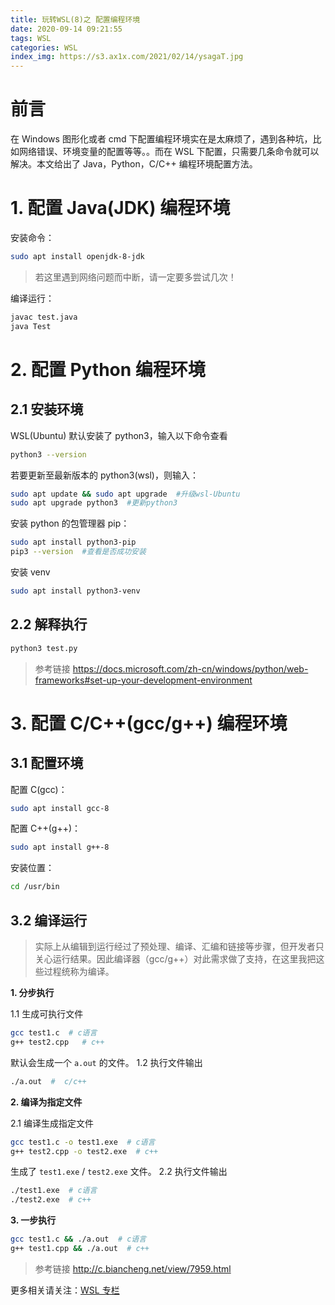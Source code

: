 ```yaml
---
title: 玩转WSL(8)之 配置编程环境
date: 2020-09-14 09:21:55
tags: WSL
categories: WSL
index_img: https://s3.ax1x.com/2021/02/14/ysagaT.jpg
---
```


# 前言

在 Windows 图形化或者 cmd 下配置编程环境实在是太麻烦了，遇到各种坑，比如网络错误、环境变量的配置等等。。而在 WSL 下配置，只需要几条命令就可以解决。本文给出了 Java，Python，C/C++ 编程环境配置方法。

<!--more-->

# 1. 配置 Java(JDK) 编程环境

安装命令：

```bash
sudo apt install openjdk-8-jdk
```

> 若这里遇到网络问题而中断，请一定要多尝试几次！

编译运行：

```bash
javac test.java
java Test
```

# 2. 配置 Python 编程环境

## 2.1 安装环境

WSL(Ubuntu) 默认安装了 python3，输入以下命令查看

```bash
python3 --version
```

若要更新至最新版本的 python3(wsl)，则输入：

```bash
sudo apt update && sudo apt upgrade  #升级wsl-Ubuntu
sudo apt upgrade python3  #更新python3
```

安装 python 的包管理器 pip：

```bash
sudo apt install python3-pip
pip3 --version  #查看是否成功安装
```

安装 venv

```bash
sudo apt install python3-venv
```

## 2.2 解释执行

```bash
python3 test.py
```

> 参考链接
> https://docs.microsoft.com/zh-cn/windows/python/web-frameworks#set-up-your-development-environment

# 3. 配置 C/C++(gcc/g++) 编程环境

## 3.1 配置环境

配置 C(gcc)：

```bash
sudo apt install gcc-8
```

配置 C++(g++)：

```bash
sudo apt install g++-8
```

安装位置：

```bash
cd /usr/bin
```

## 3.2 编译运行

> 实际上从编辑到运行经过了预处理、编译、汇编和链接等步骤，但开发者只关心运行结果。因此编译器（gcc/g++）对此需求做了支持，在这里我把这些过程统称为编译。

**1. 分步执行**

1.1 生成可执行文件

```bash
gcc test1.c  # c语言
g++ test2.cpp   # c++
```

默认会生成一个 `a.out` 的文件。
1.2 执行文件输出

```bash
./a.out  #  c/c++
```

**2. 编译为指定文件**

2.1 编译生成指定文件

```bash
gcc test1.c -o test1.exe  # c语言
g++ test2.cpp -o test2.exe  # c++
```

生成了 `test1.exe` / `test2.exe` 文件。
2.2 执行文件输出

```bash
./test1.exe  # c语言
./test2.exe  # c++
```

**3. 一步执行**

```bash
gcc test1.c && ./a.out  # c语言
g++ test1.cpp && ./a.out  # c++
```

> 参考链接
> http://c.biancheng.net/view/7959.html

更多相关请关注：[WSL 专栏](http://mphy.gitee.io/categories/WSL)
